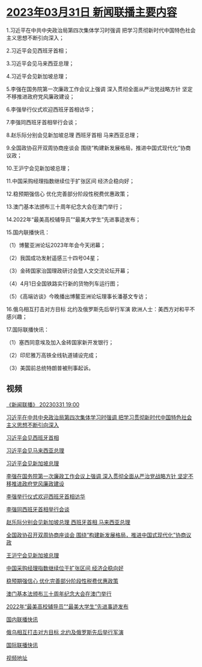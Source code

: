 # [2023年03月31日 新闻联播主要内容](https://tv.cctv.com/lm/xwlb/day/20230331.shtml)

1.习近平在中共中央政治局第四次集体学习时强调 把学习贯彻新时代中国特色社会主义思想不断引向深入；

2.习近平会见西班牙首相；

3.习近平会见马来西亚总理；

4.习近平会见新加坡总理；

5.李强在国务院第一次廉政工作会议上强调 深入贯彻全面从严治党战略方针 坚定不移推进政府党风廉政建设；

6.李强举行仪式欢迎西班牙首相访华；

7.李强同西班牙首相举行会谈；

8.赵乐际分别会见新加坡总理 西班牙首相 马来西亚总理；

9.全国政协召开双周协商座谈会 围绕“构建新发展格局，推进中国式现代化”协商议政；

10.王沪宁会见新加坡总理；

11.中国采购经理指数继续位于扩张区间 经济企稳向好；

12.稳预期强信心 优化完善部分阶段性税费优惠政策；

13.澳门基本法颁布三十周年纪念大会在澳门举行；

14.2022年“最美高校辅导员”“最美大学生”先进事迹发布；

15.国内联播快讯：

（1）博鳌亚洲论坛2023年年会今天闭幕；

（2）我国成功发射遥感三十四号04星；

（3）金砖国家治国理政研讨会暨人文交流论坛开幕；

（4）4月1日全国铁路实行新的货物列车运行图；

（5）《高端访谈》今晚播出博鳌亚洲论坛理事长潘基文专访；

16.俄乌相互打击对方目标 北约及俄罗斯先后举行军演 欧洲人士：美西方对和平不感兴趣；

17.国际联播快讯：

（1）塞西同意埃及加入金砖国家新开发银行；

（2）印尼雅万高铁全线轨道铺设完成；

（3）美国前总统特朗普被刑事起诉。

## 视频

[《新闻联播》 20230331 19:00](https://tv.cctv.com/2023/03/31/VIDEWvLP365BRtVJKyDGgS7C230331.shtml)

[习近平在中共中央政治局第四次集体学习时强调 把学习贯彻新时代中国特色社会主义思想不断引向深入](https://tv.cctv.com/2023/03/31/VIDEG2u5yx0CWsjX5wY0JyFL230331.shtml)

[习近平会见西班牙首相](https://tv.cctv.com/2023/03/31/VIDEgyNLVsMxJorP62O7k0yQ230331.shtml)

[习近平会见马来西亚总理](https://tv.cctv.com/2023/03/31/VIDEBP9aM5RC6jWTnYpgqIfG230331.shtml)

[习近平会见新加坡总理](https://tv.cctv.com/2023/03/31/VIDEmP9sZgk9jByoxmGElLnZ230331.shtml)

[李强在国务院第一次廉政工作会议上强调 深入贯彻全面从严治党战略方针 坚定不移推进政府党风廉政建设](https://tv.cctv.com/2023/03/31/VIDE9ngZ6PaYQNGOtBHbyt9z230331.shtml)

[李强举行仪式欢迎西班牙首相访华](https://tv.cctv.com/2023/03/31/VIDEEuWdcjkq85o1MjTgu4tE230331.shtml)

[李强同西班牙首相举行会谈](https://tv.cctv.com/2023/03/31/VIDEwr6B4xuSUTvBKZ6q8a1J230331.shtml)

[赵乐际分别会见新加坡总理 西班牙首相 马来西亚总理](https://tv.cctv.com/2023/03/31/VIDEjIylxeCAWFcwAo8w3JsT230331.shtml)

[全国政协召开双周协商座谈会 围绕“构建新发展格局，推进中国式现代化”协商议政](https://tv.cctv.com/2023/03/31/VIDECqvgQaRnGnORsCp3Yp1H230331.shtml)

[王沪宁会见新加坡总理](https://tv.cctv.com/2023/03/31/VIDESTpgkqaOC7haSxlb5BTg230331.shtml)

[中国采购经理指数继续位于扩张区间 经济企稳向好](https://tv.cctv.com/2023/03/31/VIDEsymCV5kKb7usatXJkc6V230331.shtml)

[稳预期强信心 优化完善部分阶段性税费优惠政策](https://tv.cctv.com/2023/03/31/VIDEQTR3SMVV45nHeoTIDnKO230331.shtml)

[澳门基本法颁布三十周年纪念大会在澳门举行](https://tv.cctv.com/2023/03/31/VIDESw8I0lzQjaAhV4LQDi84230331.shtml)

[2022年“最美高校辅导员”“最美大学生”先进事迹发布](https://tv.cctv.com/2023/03/31/VIDE7BYfCh4O8dK5Sv8l0Qon230331.shtml)

[国内联播快讯](https://tv.cctv.com/2023/03/31/VIDEv0JfkJq2XqxZMZdmlEMg230331.shtml)

[俄乌相互打击对方目标 北约及俄罗斯先后举行军演](https://tv.cctv.com/2023/03/31/VIDEKiGOO5JinIS6OwjhYWZ4230331.shtml)

[国际联播快讯](https://tv.cctv.com/2023/03/31/VIDEG5T0DBHkKRAbgVlTjVaY230331.shtml)

[视频地址](https://tv.cctv.com/lm/xwlb/day/20230331.shtml) 

